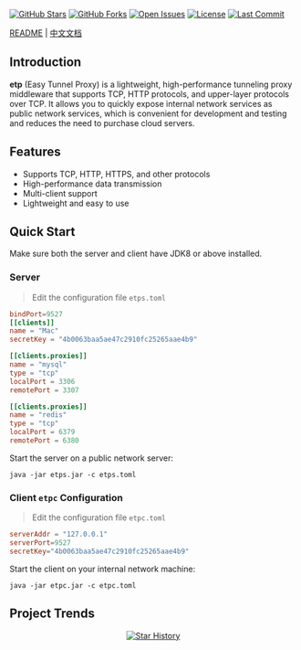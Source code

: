[![GitHub Stars](https://img.shields.io/github/stars/xilio-dev/etp?style=for-the-badge&logo=github)](https://github.com/xilio-dev/etp)
[![GitHub Forks](https://img.shields.io/github/forks/xilio-dev/etp?style=for-the-badge&logo=github)](https://github.com/xilio-dev/etp)
[![Open Issues](https://img.shields.io/github/issues/xilio-dev/etp?style=for-the-badge)](https://github.com/xilio-dev/etp/issues)
[![License](https://img.shields.io/github/license/xilio-dev/etp?style=for-the-badge)](https://github.com/xilio-dev/etp/blob/main/LICENSE)
[![Last Commit](https://img.shields.io/github/last-commit/xilio-dev/etp?style=for-the-badge)](https://github.com/xilio-dev/etp/commits)

[README](README.md) | [中文文档](README_ZH.md)

## Introduction

**etp** (Easy Tunnel Proxy) is a lightweight, high-performance tunneling proxy middleware that supports TCP, HTTP protocols, and upper-layer protocols over TCP. It allows you to quickly expose internal network services as public network services, which is convenient for development and testing and reduces the need to purchase cloud servers.

## Features

- Supports TCP, HTTP, HTTPS, and other protocols
- High-performance data transmission
- Multi-client support
- Lightweight and easy to use

## Quick Start

Make sure both the server and client have JDK8 or above installed.

### Server

> Edit the configuration file `etps.toml`

```toml
bindPort=9527
[[clients]]
name = "Mac"
secretKey = "4b0063baa5ae47c2910fc25265aae4b9"

[[clients.proxies]]
name = "mysql"
type = "tcp"
localPort = 3306
remotePort = 3307

[[clients.proxies]]
name = "redis"
type = "tcp"
localPort = 6379
remotePort = 6380
```

Start the server on a public network server:

```shell
java -jar etps.jar -c etps.toml
```

### Client `etpc` Configuration

> Edit the configuration file `etpc.toml`

```toml
serverAddr = "127.0.0.1"
serverPort=9527
secretKey="4b0063baa5ae47c2910fc25265aae4b9"
```

Start the client on your internal network machine:

```shell
java -jar etpc.jar -c etpc.toml
```

## Project Trends

<p align="center">
  <a href="https://github.com/xilio-dev/etp/stargazers">
    <img src="https://api.star-history.com/svg?repos=xilio-dev/etp&type=Date" alt="Star History">
  </a>
</p>
